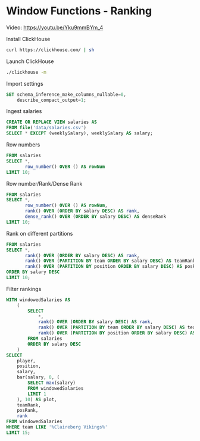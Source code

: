 # Window Functions - Ranking

Video: https://youtu.be/Yku9mmBYm_4

Install ClickHouse

```bash
curl https://clickhouse.com/ | sh
```

Launch ClickHouse

```bash
./clickhouse -m
```

Import settings

```sql
SET schema_inference_make_columns_nullable=0,
    describe_compact_output=1;
```

Ingest salaries

```sql
CREATE OR REPLACE VIEW salaries AS 
FROM file('data/salaries.csv')
SELECT * EXCEPT (weeklySalary), weeklySalary AS salary;
```

Row numbers

```sql
FROM salaries
SELECT *,
       row_number() OVER () AS rowNum
LIMIT 10;
```


Row number/Rank/Dense Rank

```sql
FROM salaries
SELECT *,
       row_number() OVER () AS rowNum,
       rank() OVER (ORDER BY salary DESC) AS rank,
       dense_rank() OVER (ORDER BY salary DESC) AS denseRank
LIMIT 10;
```

Rank on different partitions

```sql
FROM salaries
SELECT *,
       rank() OVER (ORDER BY salary DESC) AS rank,
       rank() OVER (PARTITION BY team ORDER BY salary DESC) AS teamRank,
       rank() OVER (PARTITION BY position ORDER BY salary DESC) AS posRank
ORDER BY salary DESC
LIMIT 10;
```

Filter rankings

```sql
WITH windowedSalaries AS
    (
        SELECT
            *,
            rank() OVER (ORDER BY salary DESC) AS rank,
            rank() OVER (PARTITION BY team ORDER BY salary DESC) AS teamRank,
            rank() OVER (PARTITION BY position ORDER BY salary DESC) AS posRank
        FROM salaries
        ORDER BY salary DESC
    )
SELECT
    player,
    position,
    salary,
    bar(salary, 0, (
        SELECT max(salary)
        FROM windowedSalaries
        LIMIT 1
    ), 10) AS plot,
    teamRank,
    posRank,
    rank
FROM windowedSalaries
WHERE team LIKE '%Claireberg Vikings%'
LIMIT 15;
```
